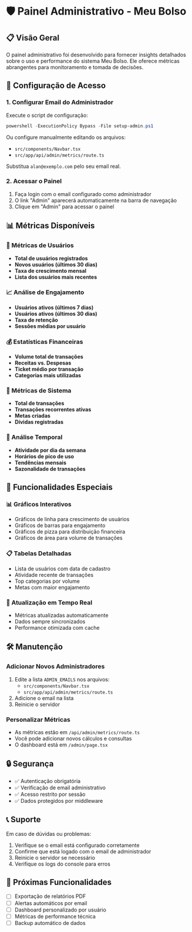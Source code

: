 # 🛡️ Painel Administrativo - Meu Bolso

## 📋 Visão Geral

O painel administrativo foi desenvolvido para fornecer insights detalhados sobre o uso e performance do sistema Meu Bolso. Ele oferece métricas abrangentes para monitoramento e tomada de decisões.

## 🔐 Configuração de Acesso

### 1. Configurar Email do Administrador

Execute o script de configuração:
```powershell
powershell -ExecutionPolicy Bypass -File setup-admin.ps1
```

Ou configure manualmente editando os arquivos:
- `src/components/Navbar.tsx`
- `src/app/api/admin/metrics/route.ts`

Substitua `alan@exemplo.com` pelo seu email real.

### 2. Acessar o Painel

1. Faça login com o email configurado como administrador
2. O link "Admin" aparecerá automaticamente na barra de navegação
3. Clique em "Admin" para acessar o painel

## 📊 Métricas Disponíveis

### 👥 Métricas de Usuários
- **Total de usuários registrados**
- **Novos usuários (últimos 30 dias)**
- **Taxa de crescimento mensal**
- **Lista dos usuários mais recentes**

### 📈 Análise de Engajamento
- **Usuários ativos (últimos 7 dias)**
- **Usuários ativos (últimos 30 dias)**
- **Taxa de retenção**
- **Sessões médias por usuário**

### 💰 Estatísticas Financeiras
- **Volume total de transações**
- **Receitas vs. Despesas**
- **Ticket médio por transação**
- **Categorias mais utilizadas**

### 🔄 Métricas de Sistema
- **Total de transações**
- **Transações recorrentes ativas**
- **Metas criadas**
- **Dívidas registradas**

### 📅 Análise Temporal
- **Atividade por dia da semana**
- **Horários de pico de uso**
- **Tendências mensais**
- **Sazonalidade de transações**

## 🎯 Funcionalidades Especiais

### 📊 Gráficos Interativos
- Gráficos de linha para crescimento de usuários
- Gráficos de barras para engajamento
- Gráficos de pizza para distribuição financeira
- Gráficos de área para volume de transações

### 📋 Tabelas Detalhadas
- Lista de usuários com data de cadastro
- Atividade recente de transações
- Top categorias por volume
- Metas com maior engajamento

### 🔄 Atualização em Tempo Real
- Métricas atualizadas automaticamente
- Dados sempre sincronizados
- Performance otimizada com cache

## 🛠️ Manutenção

### Adicionar Novos Administradores
1. Edite a lista `ADMIN_EMAILS` nos arquivos:
   - `src/components/Navbar.tsx`
   - `src/app/api/admin/metrics/route.ts`
2. Adicione o email na lista
3. Reinicie o servidor

### Personalizar Métricas
- As métricas estão em `/api/admin/metrics/route.ts`
- Você pode adicionar novos cálculos e consultas
- O dashboard está em `/admin/page.tsx`

## 🔒 Segurança

- ✅ Autenticação obrigatória
- ✅ Verificação de email administrativo
- ✅ Acesso restrito por sessão
- ✅ Dados protegidos por middleware

## 📞 Suporte

Em caso de dúvidas ou problemas:
1. Verifique se o email está configurado corretamente
2. Confirme que está logado com o email de administrador
3. Reinicie o servidor se necessário
4. Verifique os logs do console para erros

## 🚀 Próximas Funcionalidades

- [ ] Exportação de relatórios PDF
- [ ] Alertas automáticos por email
- [ ] Dashboard personalizado por usuário
- [ ] Métricas de performance técnica
- [ ] Backup automático de dados
